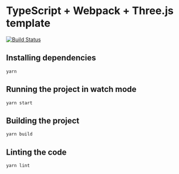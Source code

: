 # TypeScript + Webpack + Three.js template

[![Build Status](https://travis-ci.org/mterczynski/typescript-webpack-threejs-template.svg?branch=master)](https://travis-ci.org/mterczynski/typescript-webpack-threejs-template)

## Installing dependencies

    yarn

## Running the project in watch mode

    yarn start

## Building the project

    yarn build

## Linting the code

    yarn lint

